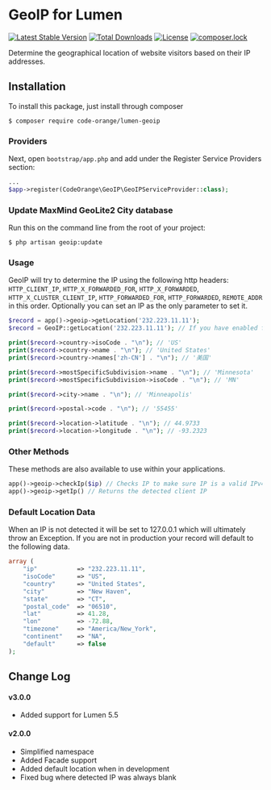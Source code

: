 # GeoIP for Lumen

[![Latest Stable Version](https://poser.pugx.org/code-orange/lumen-geoip/v/stable)](https://packagist.org/packages/code-orange/lumen-geoip) [![Total Downloads](https://poser.pugx.org/code-orange/lumen-geoip/downloads)](https://packagist.org/packages/code-orange/lumen-geoip) [![License](https://poser.pugx.org/code-orange/lumen-geoip/license)](https://packagist.org/packages/code-orange/lumen-geoip) [![composer.lock](https://poser.pugx.org/code-orange/lumen-geoip/composerlock)](https://packagist.org/packages/code-orange/lumen-geoip)

Determine the geographical location of website visitors based on their IP addresses.

## Installation

To install this package, just install through composer

```
$ composer require code-orange/lumen-geoip
```

### Providers

Next, open `bootstrap/app.php` and add under the Register Service Providers section:

```php
...
$app->register(CodeOrange\GeoIP\GeoIPServiceProvider::class);
```

### Update MaxMind GeoLite2 City database

Run this on the command line from the root of your project:

```
$ php artisan geoip:update
```

### Usage

GeoIP will try to determine the IP using the following http headers: `HTTP_CLIENT_IP`, `HTTP_X_FORWARDED_FOR`, `HTTP_X_FORWARDED`, `HTTP_X_CLUSTER_CLIENT_IP`, `HTTP_FORWARDED_FOR`, `HTTP_FORWARDED`, `REMOTE_ADDR` in this order.  Optionally you can set an IP as the only parameter to set it.

```php
$record = app()->geoip->getLocation('232.223.11.11');
$record = GeoIP::getLocation('232.223.11.11'); // If you have enabled facades

print($record->country->isoCode . "\n"); // 'US'
print($record->country->name . "\n"); // 'United States'
print($record->country->names['zh-CN'] . "\n"); // '美国'

print($record->mostSpecificSubdivision->name . "\n"); // 'Minnesota'
print($record->mostSpecificSubdivision->isoCode . "\n"); // 'MN'

print($record->city->name . "\n"); // 'Minneapolis'

print($record->postal->code . "\n"); // '55455'

print($record->location->latitude . "\n"); // 44.9733
print($record->location->longitude . "\n"); // -93.2323
```

### Other Methods

These methods are also available to use within your applications.

```php
app()->geoip->checkIp($ip) // Checks IP to make sure IP is a valid IPv4 or IPv6 address and not within a private or reserved range
app()->geoip->getIp() // Returns the detected client IP
```

### Default Location Data

When an IP is not detected it will be set to 127.0.0.1 which will ultimately throw an Exception.  If you are not in production your record will default to the following data.

```php
array (
    "ip"           => "232.223.11.11",
    "isoCode"      => "US",
    "country"      => "United States",
    "city"         => "New Haven",
    "state"        => "CT",
    "postal_code"  => "06510",
    "lat"          => 41.28,
    "lon"          => -72.88,
    "timezone"     => "America/New_York",
    "continent"    => "NA",
    "default"      => false
);
```

## Change Log

#### v3.0.0

- Added support for Lumen 5.5

#### v2.0.0

- Simplified namespace
- Added Facade support
- Added default location when in development
- Fixed bug where detected IP was always blank

